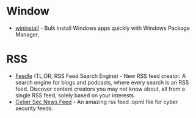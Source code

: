 # Window

-   [wininstall](https://winstall.app/) - Bulk install Windows apps quickly with Windows Package Manager.

# RSS

-   [Feedle](https://feedle.world/) (TL;DR, RSS Feed Search Engine) - New RSS feed creator. A search engine for blogs and podcasts, where every search is an RSS feed. Discover content creators you may not know about, all from a single RSS feed, solely based on your interests.
-   [Cyber Sec News Feed](https://gist.github.com/sathwikv143/ca4d98330bfadceef2f23f6324bd614e) - An amazing rss feed .opml file for cyber security feeds.
